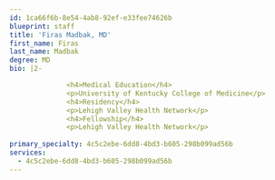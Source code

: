 ```yaml
---
id: 1ca66f6b-8e54-4ab8-92ef-e33fee74626b
blueprint: staff
title: 'Firas Madbak, MD'
first_name: Firas
last_name: Madbak
degree: MD
bio: |2-

              <h4>Medical Education</h4>
              <p>University of Kentucky College of Medicine</p>
              <h4>Residency</h4>
              <p>Lehigh Valley Health Network</p>
              <h4>Fellowship</h4>
              <p>Lehigh Valley Health Network</p>
          
primary_specialty: 4c5c2ebe-6dd8-4bd3-b605-298b099ad56b
services:
  - 4c5c2ebe-6dd8-4bd3-b605-298b099ad56b
---
```

